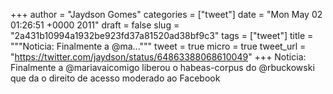 
+++
author = "Jaydson Gomes"
categories = ["tweet"]
date = "Mon May 02 01:26:51 +0000 2011"
draft = false
slug = "2a431b10994a1932be923fd37a81520ad38bf9c3"
tags = ["tweet"]
title = """Noticia: Finalmente a @ma..."""
tweet = true
micro = true
tweet_url = "https://twitter.com/jaydson/status/64863388068610049"
+++
Noticia: Finalmente a @mariavaicomigo liberou o habeas-corpus do @rbuckowski que da o direito de acesso moderado ao Facebook
